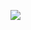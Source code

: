 ![](https://automationghana.com/wp-content/uploads/elementor/thumbs/pH-redox-measurement-qx00t4qevwrux9fs27739z3u3w06035bw20qzxgibo.jpg)
